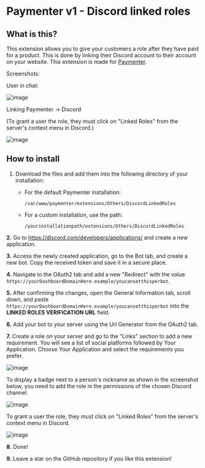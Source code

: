 # Paymenter v1 - Discord linked roles

## What is this?

This extension allows you to give your customers a role after they have paid for a product. This is done by linking their Discord account to their account on your website. This extension is made for [Paymenter](https://paymenter.org).

Screenshots:

User in chat: 

![image](https://github.com/CorwinDev/paymenter-discordlink/assets/88144943/9506ea21-b474-4906-bf55-5dc8010eeb77)

Linking Paymenter -> Discord

(To grant a user the role, they must click on "Linked Roles" from the server's context menu in Discord.)

![image](https://github.com/CorwinDev/paymenter-discordlink/assets/88144943/db85fd2b-bd5a-483f-8b69-cace48da967d)

## How to install

1. Download the files and add them into the following directory of your installation:

   - For the default Paymenter installation: 

     `/var/www/paymenter/extensions/Others/DiscordLinkedRoles`

   - For a custom installation, use the path:

     `/yourinstallationpath/extensions/Others/DiscordLinkedRoles`

**2.** Go to https://discord.com/developers/applications/ and create a new application.

**3.** Access the newly created application, go to the Bot tab, and create a new bot. Copy the received token and save it in a secure place.

**4.** Navigate to the OAuth2 tab and add a new "Redirect" with the value `https://yourDashboardDomainHere.example/youcansetthisperbot`.

**5.** After confirming the changes, open the General Information tab, scroll down, and paste `https://yourDashboardDomainHere.example/youcansetthisperbot` into the **LINKED ROLES VERIFICATION URL** field.

**6.** Add your bot to your server using the Url Generator from the OAuth2 tab.

**7.** Create a role on your server and go to the "Links" section to add a new requirement. You will see a list of social platforms followed by Your Application. Choose Your Application and select the requirements you prefer.

![image](https://github.com/CorwinDev/paymenter-discordlink/assets/41286754/56ed2f84-ab0d-4672-b0dc-b5b627618727)


To display a badge next to a person's nickname as shown in the screenshot below, you need to add the role in the permissions of the chosen Discord channel.

![image](https://github.com/CorwinDev/paymenter-discordlink/assets/88144943/9506ea21-b474-4906-bf55-5dc8010eeb77)

To grant a user the role, they must click on "Linked Roles" from the server's context menu in Discord.

![image](https://github.com/CorwinDev/paymenter-discordlink/assets/41286754/663a7e2f-1c2a-4247-899e-5f6031696a14)


**8.** Done!

**9.** Leave a star on the GitHub repository if you like this extension!
